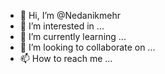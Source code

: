 - 👋 Hi, I’m @Nedanikmehr
- 👀 I’m interested in ...
- 🌱 I’m currently learning ...
- 💞️ I’m looking to collaborate on ...
- 📫 How to reach me ...

<!---
Nedanikmehr/Nedanikmehr is a ✨ special ✨ repository because its `README.md` (this file) appears on your GitHub profile.
You can click the Preview link to take a look at your changes.
--->
